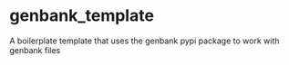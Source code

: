 # genbank_template
A boilerplate template that uses the genbank pypi package to work with genbank files

